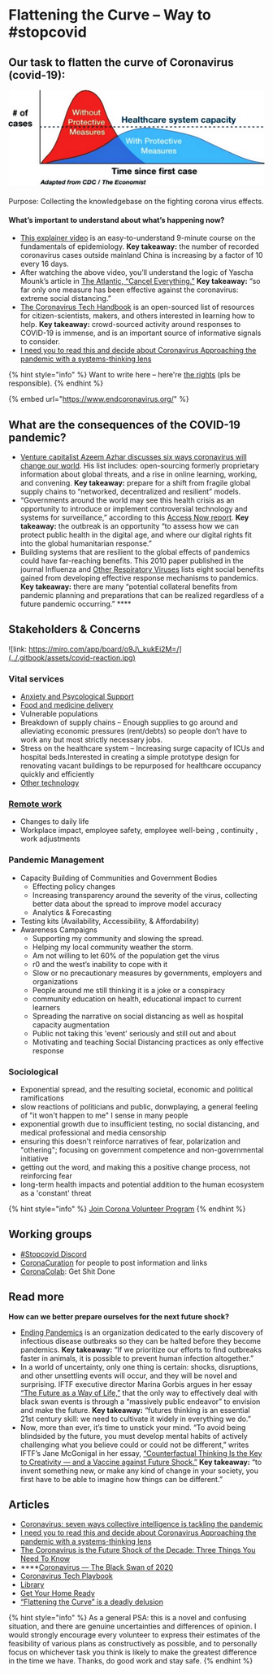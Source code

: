 # Flattening the Curve – Way to \#stopcovid

## Our task to flatten the curve of Coronavirus \(covid-19\):

![](../.gitbook/assets/image%20%281%29.png)

Purpose: Collecting the knowledgebase on the fighting corona virus effects. 

#### What’s important to understand about what’s happening now?

* [This explainer video](https://www.youtube.com/watch?v=Kas0tIxDvrg) is an easy-to-understand 9-minute course on the fundamentals of epidemiology. **Key takeaway:** the number of recorded coronavirus cases outside mainland China is increasing by a factor of 10 every 16 days.
* After watching the above video, you’ll understand the logic of Yascha Mounk’s article in [The Atlantic, “Cancel Everything.”](https://www.theatlantic.com/ideas/archive/2020/03/coronavirus-cancel-everything/607675/) **Key takeaway:** “so far only one measure has been effective against the coronavirus: extreme social distancing.”
* [The Coronavirus Tech Handbook](https://coronavirustechhandbook.com/) is an open-sourced list of resources for citizen-scientists, makers, and others interested in learning how to help. **Key takeaway:** crowd-sourced activity around responses to COVID-19 is immense, and is an important source of informative signals to consider.
* [I need you to read this and decide about Coronavirus Approaching the pandemic with a systems-thinking lens](https://medium.com/@phoebetickell/i-need-you-to-read-this-and-decide-about-coronavirus-6dd184745b33)

{% hint style="info" %}
Want to write here – here're [the rights](https://app.gitbook.com/invite/dgov?invite=-M2JRBARwkcPd9AED8KT) \(pls be responsible\).
{% endhint %}

{% embed url="https://www.endcoronavirus.org/" %}

## **What are the consequences of the COVID-19 pandemic?**

* [Venture capitalist Azeem Azhar discusses six ways coronavirus will change our world](https://www.exponentialview.co/p/-six-ways-coronavirus-will-change). His list includes: open-sourcing formerly proprietary information about global threats, and a rise in online learning, working, and convening. **Key takeaway:** prepare for a shift from fragile global supply chains to “networked, decentralized and resilient” models.
* “Governments around the world may see this health crisis as an opportunity to introduce or implement controversial technology and systems for surveillance,” according to this [Access Now report](https://www.accessnow.org/protect-digital-rights-promote-public-health-towards-a-better-coronavirus-response/). **Key takeaway:** the outbreak is an opportunity “to assess how we can protect public health in the digital age, and where our digital rights fit into the global humanitarian response.”
* Building systems that are resilient to the global effects of pandemics could have far-reaching benefits. This 2010 paper published in the journal Influenza and [Other Respiratory Viruses](https://www.ncbi.nlm.nih.gov/pmc/articles/PMC4941659/) lists eight social benefits gained from developing effective response mechanisms to pandemics. **Key takeaway:** there are many “potential collateral benefits from pandemic planning and preparations that can be realized regardless of a future pandemic occurring.” ****

## Stakeholders & Concerns

![link: https://miro.com/app/board/o9J\_kukEi2M=/](../.gitbook/assets/covid-reaction.jpg)

### Vital services

* [Anxiety and Psycological Support](../psychological-support.md)
* [Food and medicine delivery](../food-and-medicine-supply-chains.md)
* Vulnerable populations
* Breakdown of supply chains – Enough supplies to go around and alleviating economic pressures \(rent/debts\) so people don’t have to work any but most strictly necessary jobs.
* Stress on the healthcare system – Increasing surge capacity of ICUs and hospital beds.Interested in creating a simple prototype design for renovating vacant buildings to be repurposed for healthcare occupancy quickly and efficiently
* [Other technology](../tech.md)

### [Remote work](../moving-events-online.md)

* Changes to daily life
* Workplace impact, employee safety, employee well-being , continuity , work adjustments

### Pandemic Management

* Capacity Building of Communities and Government Bodies
  * Effecting policy changes
  * Increasing transparency around the severity of the virus, collecting better data about the spread to improve model accuracy
  * Analytics & Forecasting
* Testing kits \(Availability, Accessibility, & Affordability\)
* Awareness Campaigns
  * Supporting my community and slowing the spread. 
  * Helping my local community weather the storm.
  * Am not willing to let 60% of the population get the virus
  * r0 and the west’s inability to cope with it
  * Slow or no precautionary measures by governments, employers and organizations
  * People around me still thinking it is a joke or a conspiracy
  * community education on health, educational impact to current learners
  * Spreading the narrative on social distancing as well as hospital capacity augmentation
  * Public not taking this 'event' seriously and still out and about
  * Motivating and teaching Social Distancing practices as only effective response

### Sociological

* Exponential spread, and the resulting societal, economic and political ramifications
* slow reactions of politicians and public, donwplaying, a general feeling of "it won't happen to me" I sense in many people
* exponential growth due to insufficient testing, no social distancing, and medical professional and media censorship
* ensuring this doesn't reinforce narratives of fear, polarization and "othering"; focusing on government competence and non-governmental initiative
* getting out the word, and making this a positive change process, not reinforcing fear
* long-term health impacts and potential addition to the human ecosystem as a 'constant' threat

{% hint style="info" %}
[Join Corona Volunteer Program](https://docs.google.com/presentation/d/16Z0vlKU9Jcibb8-i2gGjezbrIydzKhWlk8MifBF7HKs/edit#slide=id.g7164137af0_0_10)
{% endhint %}

## Working groups

* [\#Stopcovid Discord](https://discord.gg/rs8Jyg)
* [CoronaCuration](https://t.me/joinchat/KFwHIRhxdvdjrA9y2_EyUw) for people to post information and links
* [CoronaColab](https://t.me/joinchat/KFwHIRnRj6KrH6Q5D8hZkw): Get Shit Done

## Read more

**How can we better prepare ourselves for the next future shock?**

* [Ending Pandemics](https://endingpandemics.org/) is an organization dedicated to the early discovery of infectious disease outbreaks so they can be halted before they become pandemics. **Key takeaway:** “If we prioritize our efforts to find outbreaks faster in animals, it is possible to prevent human infection altogether.”
* In a world of uncertainty, only one thing is certain: shocks, disruptions, and other unsettling events will occur, and they will be novel and surprising. IFTF executive director Marina Gorbis argues in her essay [“The Future as a Way of Life,”](https://medium.com/@mgorbis/the-future-as-a-way-of-life-4bc314ec97de) that the only way to effectively deal with black swan events is through a “massively public endeavor” to envision and make the future. **Key takeaway:** “futures thinking is an essential 21st century skill: we need to cultivate it widely in everything we do.”
* Now, more than ever, it’s time to unstick your mind. “To avoid being blindsided by the future, you must develop mental habits of actively challenging what you believe could or could not be different,” writes IFTF’s Jane McGonigal in her essay, [“Counterfactual Thinking Is the Key to Creativity — and a Vaccine against Future Shock.”](https://medium.com/institute-for-the-future/counterfactual-thinking-is-the-key-to-creativity-and-a-vaccine-against-future-shock-9774a111b996) **Key takeaway:** “to invent something new, or make any kind of change in your society, you first have to be able to imagine how things can be different.”

## Articles

* [Coronavirus: seven ways collective intelligence is tackling the pandemic](https://theconversation.com/coronavirus-seven-ways-collective-intelligence-is-tackling-the-pandemic-133553)
* [I need you to read this and decide about Coronavirus Approaching the pandemic with a systems-thinking lens](https://medium.com/@phoebetickell/i-need-you-to-read-this-and-decide-about-coronavirus-6dd184745b33)
* [The Coronavirus is the Future Shock of the Decade: Three Things You Need To Know](https://mailchi.mp/iftf/news-from-the-future-issue-1478053?e=76e445d5a7)
* \*\*\*\*[Coronavirus — The Black Swan of 2020](https://angel.co/re/story/13514)
* [Coronavirus Tech Playbook](https://coronavirustechhandbook.com/)
* [Library](https://coronavirustechhandbook.com/communities)
* [Get Your Home Ready](https://www.cdc.gov/coronavirus/2019-ncov/prepare/get-your-household-ready-for-COVID-19.html)
* [“Flattening the Curve” is a deadly delusion](https://medium.com/@joschabach/flattening-the-curve-is-a-deadly-delusion-eea324fe9727)

{% hint style="info" %}
As a general PSA: this is a novel and confusing situation, and there are genuine uncertainties and differences of opinion. I would strongly encourage every volunteer to express their estimates of the feasibility of various plans as constructively as possible, and to personally focus on whichever task you think is likely to make the greatest difference in the time we have. Thanks, do good work and stay safe.
{% endhint %}

